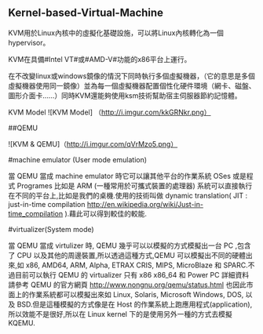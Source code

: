 ## Kernel-based-Virtual-Machine


KVM用於Linux內核中的虛擬化基礎設施，可以將Linux內核轉化為一個hypervisor。

KVM在具備#Intel VT#或#AMD-V#功能的x86平台上運行。

在不改變linux或windows鏡像的情況下同時執行多個虛擬機器，（它的意思是多個虛擬機器使用同一鏡像）並為每一個虛擬機器配置個性化硬件環境（網卡、磁盤、圖形介面卡……）同時KVM還能夠使用ksm技術幫助宿主伺服器節約記憶體。

KVM Model
![KVM Model] （http://i.imgur.com/kkGRNkr.png）

##QEMU 

![KVM & QEMU]（http://i.imgur.com/qVrMzo5.png）

#machine emulator (User mode emulation)

當 QEMU 當成 machine emulator 時它可以讓其他平台的作業系統 OSes 或是程式 Programes 比如是 ARM (一種常用於可攜式裝置的處理器) 系統可以直接執行在不同的平台上,比如是我們的桌機.使用的技術叫做 dynamic translation( JIT : just-in-time compilation http://en.wikipedia.org/wiki/Just-in-time_compilation ).藉此可以得到較佳的較能.

#virtualizer(System mode)

當 QEMU 當成 virtulizer 時, QEMU 幾乎可以以模擬的方式模擬出一台 PC ,包含了 CPU 以及其他的周邊裝置,所以透過這種方式,QEMU 可以模擬出不同的硬體出來,如 x86, AMD64, ARM, Alpha, ETRAX CRIS, MIPS, MicroBlaze 和 SPARC.不過目前可以執行 QEMU 的 virtualizer 只有 x86 x86_64 和 Power PC 詳細資料請參考 QEMU 的官方網頁 http://www.nongnu.org/qemu/status.html 也因此市面上的作業系統都可以模擬出來如 Linux, Solaris, Microsoft Windows, DOS, 以及 BSD.但是這種模擬的方式像是在 Host 的作業系統上跑應用程式(application),所以效能不是很好,所以在 Linux kernel 下的是使用另外一種的方式去模擬 KQEMU.
